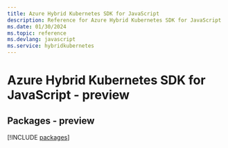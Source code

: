 ```yaml
---
title: Azure Hybrid Kubernetes SDK for JavaScript
description: Reference for Azure Hybrid Kubernetes SDK for JavaScript
ms.date: 01/30/2024
ms.topic: reference
ms.devlang: javascript
ms.service: hybridkubernetes
---
```

# Azure Hybrid Kubernetes SDK for JavaScript - preview
## Packages - preview
[!INCLUDE [packages](hybrid-kubernetes-index.md)]